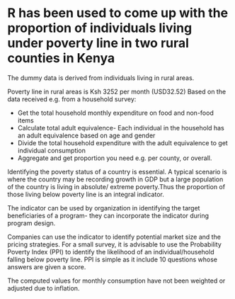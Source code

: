 # R has been used to come up with the proportion of individuals living under poverty line in two rural counties in Kenya
The dummy data is derived from individuals living in rural areas.

Poverty line in rural areas is Ksh 3252 per month (USD32.52)
Based on the data received e.g. from a household survey:
- Get the total household monthly expenditure on food and non-food items
- Calculate total adult equivalence- Each individual in the household has an adult equivalence based on age and gender
- Divide the total household expenditure with the adult equivalence to get individual consumption
- Aggregate and get proportion you need e.g. per county, or overall.

Identifying the poverty status of a country is essential. A typical scenario is where the country may be recording growth in GDP but a large population of the country is living in absolute/ extreme poverty.Thus the proportion of those living below poverty line is an integral indicator.

The indicator can be used by organization in identifying the target beneficiaries of a program- they can incorporate the indicator during program design.

Companies can use the indicator to identify potential market size and the pricing strategies.
For a small survey, it is advisable to use the Probability Poverty Index (PPI) to identify the likelihood of an individual/household falling below poverty line.
PPI is simple as it include 10 questions whose answers are given a score.

The computed values for monthly consumption have not been weighted or adjusted due to inflation.
